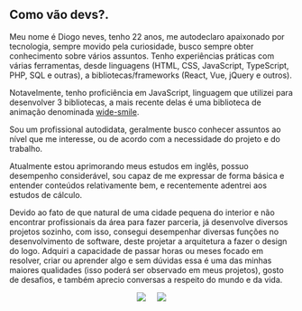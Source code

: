 ## Como vão devs?.

Meu nome é Diogo neves, tenho 22 anos, me autodeclaro apaixonado por tecnologia, sempre movido pela curiosidade, busco sempre obter conhecimento sobre vários assuntos.  Tenho experiências práticas com várias ferramentas, desde linguagens (HTML, CSS, JavaScript, TypeScript, PHP, SQL e outras), a bibliotecas/frameworks (React, Vue, jQuery e outros).

Notavelmente, tenho proficiência em JavaScript, linguagem que utilizei para desenvolver 3 bibliotecas, a mais recente delas é uma biblioteca de animação denominada [wide-smile](https://github.com/diogoneves07/wide-smile).

Sou um profissional autodidata, geralmente busco conhecer assuntos ao nível que me interesse, ou de acordo com a necessidade do projeto e do trabalho.

Atualmente estou aprimorando meus estudos em inglês, possuo desempenho considerável, sou capaz de me expressar de forma básica e entender conteúdos relativamente bem, e recentemente adentrei aos estudos de cálculo.

Devido ao fato de que natural de uma cidade pequena do interior e não encontrar profissionais da área para fazer parceria, já desenvolve diversos projetos sozinho, com isso, consegui desempenhar diversas funções no desenvolvimento de software, deste projetar a arquitetura a fazer o design do logo. Adquiri a capacidade de passar horas ou meses focado em resolver, criar ou aprender algo e sem dúvidas essa é uma das minhas maiores qualidades (isso poderá ser observado em meus projetos), gosto de desafios, e também aprecio conversas a respeito do mundo e da vida.


<p align='center'>
<a href = "mailto:ndiogo778@gmail.com"><img src="https://img.shields.io/badge/Gmail-D14836?style=for-the-badge&logo=gmail&logoColor=white" target="_blank" ></a>  
&nbsp;&nbsp;&nbsp;&nbsp;<a href="https://www.linkedin.com/in/diogoneves07" target="_blank"><img src="https://img.shields.io/badge/-LinkedIn-%230077B5?style=for-the-badge&logo=linkedin&logoColor=white" target="_blank"></a>   
</p>

